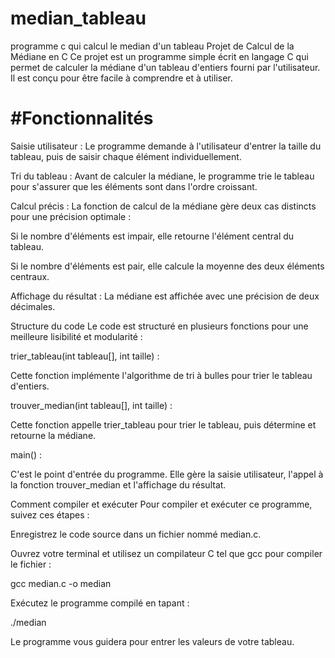 # median_tableau
programme c qui calcul le median d'un tableau
Projet de Calcul de la Médiane en C
Ce projet est un programme simple écrit en langage C qui permet de calculer la médiane d'un tableau d'entiers fourni par l'utilisateur. Il est conçu pour être facile à comprendre et à utiliser.

 # #Fonctionnalités
Saisie utilisateur : Le programme demande à l'utilisateur d'entrer la taille du tableau, puis de saisir chaque élément individuellement.

Tri du tableau : Avant de calculer la médiane, le programme trie le tableau pour s'assurer que les éléments sont dans l'ordre croissant.

Calcul précis : La fonction de calcul de la médiane gère deux cas distincts pour une précision optimale :

Si le nombre d'éléments est impair, elle retourne l'élément central du tableau.

Si le nombre d'éléments est pair, elle calcule la moyenne des deux éléments centraux.

Affichage du résultat : La médiane est affichée avec une précision de deux décimales.

Structure du code
Le code est structuré en plusieurs fonctions pour une meilleure lisibilité et modularité :

trier_tableau(int tableau[], int taille) :

Cette fonction implémente l'algorithme de tri à bulles pour trier le tableau d'entiers.

trouver_median(int tableau[], int taille) :

Cette fonction appelle trier_tableau pour trier le tableau, puis détermine et retourne la médiane.

main() :

C'est le point d'entrée du programme. Elle gère la saisie utilisateur, l'appel à la fonction trouver_median et l'affichage du résultat.

Comment compiler et exécuter
Pour compiler et exécuter ce programme, suivez ces étapes :

Enregistrez le code source dans un fichier nommé median.c.

Ouvrez votre terminal et utilisez un compilateur C tel que gcc pour compiler le fichier :

gcc median.c -o median

Exécutez le programme compilé en tapant :

./median

Le programme vous guidera pour entrer les valeurs de votre tableau.
